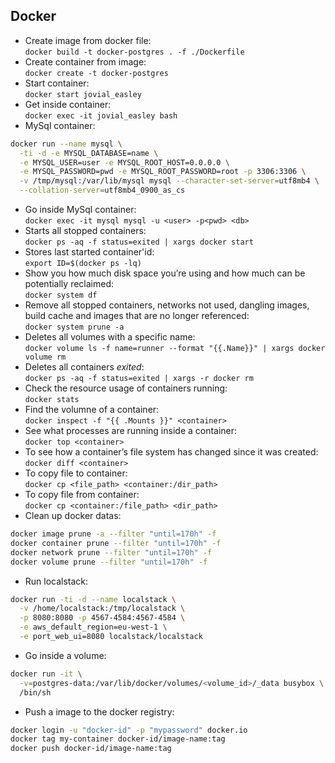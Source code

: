 ## Docker

-   Create image from docker file:  
    `docker build -t docker-postgres . -f ./Dockerfile`
-   Create container from image:  
    `docker create -t docker-postgres`
-   Start container:  
    `docker start jovial_easley`
-   Get inside container:  
    `docker exec -it jovial_easley bash`
-   MySql container:

```bash
docker run --name mysql \
  -ti -d -e MYSQL_DATABASE=name \
  -e MYSQL_USER=user -e MYSQL_ROOT_HOST=0.0.0.0 \
  -e MYSQL_PASSWORD=pwd -e MYSQL_ROOT_PASSWORD=root -p 3306:3306 \
  -v /tmp/mysql:/var/lib/mysql mysql --character-set-server=utf8mb4 \
  --collation-server=utf8mb4_0900_as_cs
```

-   Go inside MySql container:  
    `docker exec -it mysql mysql -u <user> -p<pwd> <db>`
-   Starts all stopped containers:  
    `docker ps -aq -f status=exited | xargs docker start`
-   Stores last started container'id:  
    `export ID=$(docker ps -lq)`
-   Show you how much disk space you’re using and how much can be potentially reclaimed:  
    `docker system df`
-   Remove all stopped containers, networks not used, dangling images, build cache and images that are no longer referenced:  
    `docker system prune -a`
-   Deletes all volumes with a specific name:  
    `docker volume ls -f name=runner --format "{{.Name}}" | xargs docker volume rm`
-   Deletes all containers _exited_:  
    `docker ps -aq -f status=exited | xargs -r docker rm`
-   Check the resource usage of containers running:  
    `docker stats`
-   Find the volumne of a container:  
    `docker inspect -f "{{ .Mounts }}" <container>`
-   See what processes are running inside a container:  
    `docker top <container>`
-   To see how a container’s file system has changed since it was created:  
    `docker diff <container>`
-   To copy file to container:  
    `docker cp <file_path> <container:/dir_path>`
-   To copy file from container:  
    `docker cp <container:/file_path> <dir_path>`
-   Clean up docker datas:

```bash
docker image prune -a --filter "until=170h" -f
docker container prune --filter "until=170h" -f
docker network prune --filter "until=170h" -f
docker volume prune --filter "until=170h" -f
```

-   Run localstack:

```bash
docker run -ti -d --name localstack \
  -v /home/localstack:/tmp/localstack \
  -p 8080:8080 -p 4567-4584:4567-4584 \
  -e aws_default_region=eu-west-1 \
  -e port_web_ui=8080 localstack/localstack
```

-   Go inside a volume:

```bash
docker run -it \
  -v=postgres-data:/var/lib/docker/volumes/<volume_id>/_data busybox \
  /bin/sh
```

-   Push a image to the docker registry:

```bash
docker login -u "docker-id" -p "mypassword" docker.io
docker tag my-container docker-id/image-name:tag
docker push docker-id/image-name:tag
```
